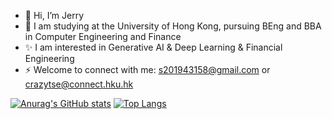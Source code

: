 - 👋 Hi, I’m Jerry
- 👀 I am studying at the University of Hong Kong, pursuing BEng and BBA in Computer Engineering and Finance
- ✨ I am interested in Generative AI & Deep Learning & Financial Engineering
- ⚡ Welcome to connect with me: s201943158@gmail.com or crazytse@connect.hku.hk


[![Anurag's GitHub stats](https://github-readme-stats.vercel.app/api?username=JerryTseee&count_private=true&show_icons=true&theme=radical)](https://github.com/anuraghazra/github-readme-stats)
[![Top Langs](https://github-readme-stats.vercel.app/api/top-langs/?username=JerryTseee&layout=compact&hide=jupyter%20notebook)](https://github.com/anuraghazra/github-readme-stats)
